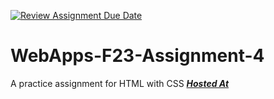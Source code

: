 [![Review Assignment Due Date](https://classroom.github.com/assets/deadline-readme-button-24ddc0f5d75046c5622901739e7c5dd533143b0c8e959d652212380cedb1ea36.svg)](https://classroom.github.com/a/4tKarLeg)
# WebApps-F23-Assignment-4
A practice assignment for HTML with CSS
[***Hosted At***]( https://44-563-webapps-f23.github.io/44563-webapps-f23-assignment4-saisumanthkorada/)
